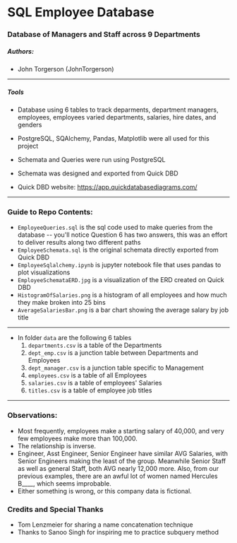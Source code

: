 # SQL Employee Database
### Database of Managers and Staff across 9 Departments

##### Authors:
* John Torgerson (JohnTorgerson)
---
##### Tools
* Database using 6 tables to track deparments, department managers, employees, employees varied departments, salaries, hire dates, and genders

* PostgreSQL, SQAlchemy, Pandas, Matplotlib were all used for this project

* Schemata and Queries were run using PostgreSQL
* Schemata was designed and exported from Quick DBD
* Quick DBD website: https://app.quickdatabasediagrams.com/

---

### Guide to Repo Contents:

* `EmployeeQueries.sql` is the sql code used to make queries from the database
    -- you'll notice Question 6 has two answers, this was an effort to deliver results along two different paths
* `EmployeeSchemata.sql` is the original schemata directly exported from Quick DBD
* `EmployeeSqlalchemy.ipynb` is jupyter notebook file that uses pandas to plot visualizations
* `EmployeeSchemataERD.jpg` is a visualization of the ERD created on Quick DBD
* `HistogramOfSalaries.png` is a histogram of all employees and how much they make broken into 25 bins
* `AverageSalariesBar.png` is a bar chart showing the average salary by job title
---
* In folder `data` are the following 6 tables
    1. `departments.csv` is a table of the Departments
    2. `dept_emp.csv` is a junction table between Departments and Employees
    3. `dept_manager.csv` is a junction table specific to Management
    4. `employees.csv` is a table of all Employees
    5. `salaries.csv` is a table of employees' Salaries
    6. `titles.csv` is a table of employee job titles
    
---

### Observations:
* Most frequently, employees make a starting salary of 40,000, and very few employees make more than 100,000.
* The relationship is inverse.
* Engineer, Asst Engineer, Senior Engineer have similar AVG Salaries, with Senior Engineers making the least of the group. Meanwhile Senior Staff as well as general Staff, both AVG nearly 12,000 more. Also, from our previous examples, there are an awful lot of women named Hercules B____, which seems improbable.
* Either something is wrong, or this company data is fictional.



### Credits and Special Thanks

* Tom Lenzmeier for sharing a name concatenation technique
* Thanks to Sanoo Singh for inspiring me to practice subquery method
